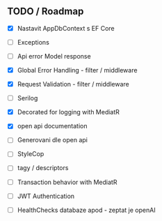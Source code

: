## TODO / Roadmap


- [x] Nastavit AppDbContext s EF Core
- [ ] Exceptions
- [ ] Api error Model response
- [x] Global Error Handling - filter / middleware
- [x] Request Validation - filter / middleware
- [ ] Serilog
- [x] Decorated for logging with MediatR
- [x] open api documentation
- [ ] Generovani dle open api
- [ ] StyleCop
- [ ] tagy / descriptors
- [ ] Transaction behavior with MediatR

- [ ] JWT Authentication
- [ ] HealthChecks databaze apod - zeptat je openAI
